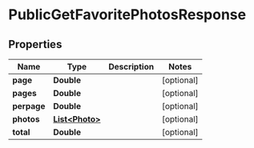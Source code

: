 

# PublicGetFavoritePhotosResponse


## Properties

| Name | Type | Description | Notes |
|------------ | ------------- | ------------- | -------------|
|**page** | **Double** |  |  [optional] |
|**pages** | **Double** |  |  [optional] |
|**perpage** | **Double** |  |  [optional] |
|**photos** | [**List&lt;Photo&gt;**](Photo.md) |  |  [optional] |
|**total** | **Double** |  |  [optional] |



